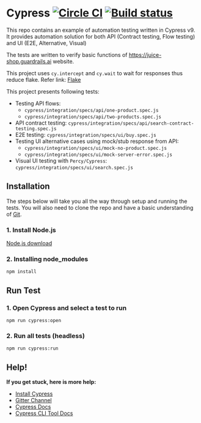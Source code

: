 # Cypress [![Circle CI](https://circleci.com/gh/cypress-io/cypress-example-todomvc.svg?style=svg)](https://circleci.com/gh/cypress-io/cypress-example-todomvc) [![Build status](https://ci.appveyor.com/api/projects/status/6wjyoye82orkkyny/branch/master?svg=true)](https://ci.appveyor.com/project/cypress-io/cypress-example-todomvc/branch/master)

This repo contains an example of automation testing written in Cypress v9. It provides automation solution for both API (Contract testing, Flow testing) and UI (E2E, Alternative, Visual)

The tests are written to verify basic functions of https://juice-shop.guardrails.ai website.

This project uses `cy.intercept` and `cy.wait` to wait for responses thus reduce flake. Refer link: [Flake](https://docs.cypress.io/guides/guides/network-requests#Flake)

This project presents following tests:
- Testing API flows:
  - `cypress/integration/specs/api/one-product.spec.js`
  - `cypress/integration/specs/api/two-products.spec.js`
- API contract testing: `cypress/integration/specs/api/search-contract-testing.spec.js`
- E2E testing: `cypress/integration/specs/ui/buy.spec.js`
- Testing UI alternative cases using mock/stub response from API: 
  - `cypress/integration/specs/ui/mock-no-product.spec.js`
  - `cypress/integration/specs/ui/mock-server-error.spec.js`
- Visual UI testing with `Percy/Cypress`: `cypress/integration/specs/ui/search.spec.js`

## Installation

The steps below will take you all the way through setup and running the tests. You will also need to clone the repo and have a basic understanding of [Git](https://en.wikipedia.org/wiki/Git).

### 1. Install Node.js

[Node.js download](https://nodejs.org/en/download/)

### 2. Installing node_modules
```npm install```

## Run Test

### 1. Open Cypress and select a test to run
```npm run cypress:open```

### 2. Run all tests (headless)
```npm run cypress:run```

## Help!
**If you get stuck, here is more help:**

* [Install Cypress](https://docs.cypress.io/guides/getting-started/installing-cypress)
* [Gitter Channel](https://gitter.im/cypress-io/cypress)
* [Cypress Docs](https://on.cypress.io)
* [Cypress CLI Tool Docs](https://docs.cypress.io/guides/guides/command-line)
